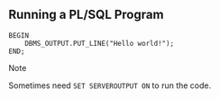 ## Running a PL/SQL Program

```
BEGIN
    DBMS_OUTPUT.PUT_LINE("Hello world!");
END;
```

> [!NOTE]
> Sometimes need `SET SERVEROUTPUT ON` to run the code.

